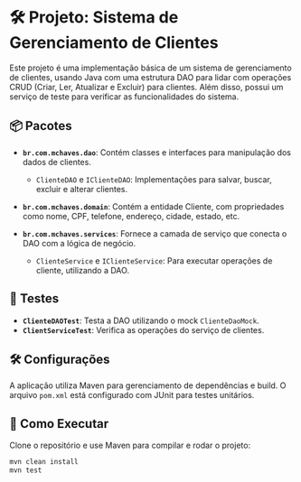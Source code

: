 # 🛠️ Projeto: Sistema de Gerenciamento de Clientes

Este projeto é uma implementação básica de um sistema de gerenciamento de clientes, usando Java com uma estrutura DAO para lidar com operações CRUD (Criar, Ler, Atualizar e Excluir) para clientes. Além disso, possui um serviço de teste para verificar as funcionalidades do sistema.

## 📦 Pacotes

- **`br.com.mchaves.dao`**: Contém classes e interfaces para manipulação dos dados de clientes.
  - `ClienteDAO` e `IClienteDAO`: Implementações para salvar, buscar, excluir e alterar clientes.
  
- **`br.com.mchaves.domain`**: Contém a entidade Cliente, com propriedades como nome, CPF, telefone, endereço, cidade, estado, etc.

- **`br.com.mchaves.services`**: Fornece a camada de serviço que conecta o DAO com a lógica de negócio.
  - `ClienteService` e `IClienteService`: Para executar operações de cliente, utilizando a DAO.

## 🧪 Testes

- **`ClienteDAOTest`**: Testa a DAO utilizando o mock `ClienteDaoMock`.
- **`ClientServiceTest`**: Verifica as operações do serviço de clientes.

## 🛠️ Configurações

A aplicação utiliza Maven para gerenciamento de dependências e build. O arquivo `pom.xml` está configurado com JUnit para testes unitários.


## 🚀 Como Executar

Clone o repositório e use Maven para compilar e rodar o projeto:

```bash
mvn clean install
mvn test


